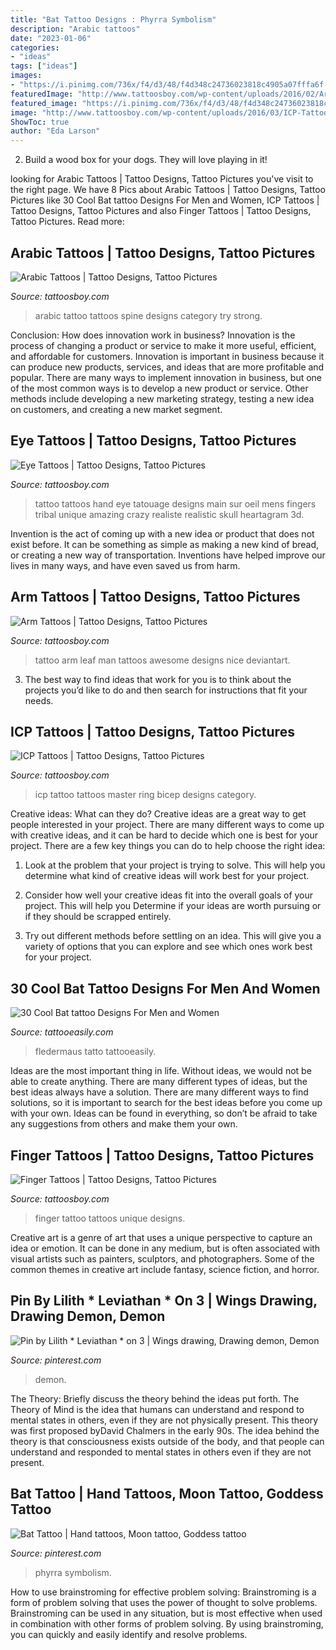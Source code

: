 ```yaml
---
title: "Bat Tattoo Designs : Phyrra Symbolism"
description: "Arabic tattoos"
date: "2023-01-06"
categories:
- "ideas"
tags: ["ideas"]
images:
- "https://i.pinimg.com/736x/f4/d3/48/f4d348c24736023818c4905a07fffa6f.jpg"
featuredImage: "http://www.tattoosboy.com/wp-content/uploads/2016/02/Arabic-Tattoo-On-Back-TB12003-390x520.jpg"
featured_image: "https://i.pinimg.com/736x/f4/d3/48/f4d348c24736023818c4905a07fffa6f.jpg"
image: "http://www.tattoosboy.com/wp-content/uploads/2016/03/ICP-Tattoo-On-Bicep-TB1227.jpeg"
ShowToc: true
author: "Eda Larson"
---
```



2. Build a wood box for your dogs. They will love playing in it!

	

		
looking for Arabic Tattoos | Tattoo Designs, Tattoo Pictures you've visit to the right page. We have 8 Pics about Arabic Tattoos | Tattoo Designs, Tattoo Pictures like 30 Cool Bat tattoo Designs For Men and Women, ICP Tattoos | Tattoo Designs, Tattoo Pictures and also Finger Tattoos | Tattoo Designs, Tattoo Pictures. Read more:
		
    
## Arabic Tattoos | Tattoo Designs, Tattoo Pictures

<img loading=lazy src="http://www.tattoosboy.com/wp-content/uploads/2016/02/Arabic-Tattoo-On-Back-TB12003-390x520.jpg" onerror="this.onerror=null;this.src='https://tse1.mm.bing.net/th?id=OIP.r0yJAEetZoRn5urXoPMzhAAAAA&amp;pid=15.1';" alt="Arabic Tattoos | Tattoo Designs, Tattoo Pictures">

_Source: tattoosboy.com_

>arabic tattoo tattoos spine designs category try strong. 

	

Conclusion: How does innovation work in business?
Innovation is the process of changing a product or service to make it more useful, efficient, and affordable for customers. Innovation is important in business because it can produce new products, services, and ideas that are more profitable and popular. There are many ways to implement innovation in business, but one of the most common ways is to develop a new product or service. Other methods include developing a new marketing strategy, testing a new idea on customers, and creating a new market segment.

    
## Eye Tattoos | Tattoo Designs, Tattoo Pictures

<img loading=lazy src="http://www.tattoosboy.com/wp-content/uploads/2016/03/Eye-Tattoo-On-Hand-TB1031.jpg" onerror="this.onerror=null;this.src='https://tse3.mm.bing.net/th?id=OIP.-bR9qNcYSM9aTE9Zu6yh7QHaLG&amp;pid=15.1';" alt="Eye Tattoos | Tattoo Designs, Tattoo Pictures">

_Source: tattoosboy.com_

>tattoo tattoos hand eye tatouage designs main sur oeil mens fingers tribal unique amazing crazy realiste realistic skull heartagram 3d. 

	

Invention is the act of coming up with a new idea or product that does not exist before. It can be something as simple as making a new kind of bread, or creating a new way of transportation. Inventions have helped improve our lives in many ways, and have even saved us from harm.

    
## Arm Tattoos | Tattoo Designs, Tattoo Pictures

<img loading=lazy src="http://www.tattoosboy.com/wp-content/uploads/2016/03/Awesome-Arm-Tattoo-Tb105.jpg" onerror="this.onerror=null;this.src='https://tse1.mm.bing.net/th?id=OIP.E6cyAx_J5ahO8-4z_UpXCgHaEi&amp;pid=15.1';" alt="Arm Tattoos | Tattoo Designs, Tattoo Pictures">

_Source: tattoosboy.com_

>tattoo arm leaf man tattoos awesome designs nice deviantart. 

	

3. The best way to find ideas that work for you is to think about the projects you’d like to do and then search for instructions that fit your needs.

    
## ICP Tattoos | Tattoo Designs, Tattoo Pictures

<img loading=lazy src="http://www.tattoosboy.com/wp-content/uploads/2016/03/ICP-Tattoo-On-Bicep-TB1227.jpeg" onerror="this.onerror=null;this.src='https://tse2.mm.bing.net/th?id=OIP.1VFRZ3KKPIYKldAUiMi6SgHaJ4&amp;pid=15.1';" alt="ICP Tattoos | Tattoo Designs, Tattoo Pictures">

_Source: tattoosboy.com_

>icp tattoo tattoos master ring bicep designs category. 

	

Creative ideas: What can they do?
Creative ideas are a great way to get people interested in your project. There are many different ways to come up with creative ideas, and it can be hard to decide which one is best for your project. There are a few key things you can do to help choose the right idea:
1. Look at the problem that your project is trying to solve. This will help you determine what kind of creative ideas will work best for your project.

2. Consider how well your creative ideas fit into the overall goals of your project. This will help you Determine if your ideas are worth pursuing or if they should be scrapped entirely.

3. Try out different methods before settling on an idea. This will give you a variety of options that you can explore and see which ones work best for your project.


    
## 30 Cool Bat Tattoo Designs For Men And Women

<img loading=lazy src="http://www.tattooeasily.com/wp-content/uploads/2013/06/305.jpg" onerror="this.onerror=null;this.src='https://tse2.mm.bing.net/th?id=OIP.QNHfp6nOE1SVtzwwUyMZVgHaJ6&amp;pid=15.1';" alt="30 Cool Bat tattoo Designs For Men and Women">

_Source: tattooeasily.com_

>fledermaus tatto tattooeasily. 

	

Ideas are the most important thing in life. Without ideas, we would not be able to create anything. There are many different types of ideas, but the best ideas always have a solution. There are many different ways to find solutions, so it is important to search for the best ideas before you come up with your own. Ideas can be found in everything, so don’t be afraid to take any suggestions from others and make them your own.

    
## Finger Tattoos | Tattoo Designs, Tattoo Pictures

<img loading=lazy src="http://www.tattoosboy.com/wp-content/uploads/2016/03/Unique-Finger-Tattoo-AWl1103.jpg" onerror="this.onerror=null;this.src='https://tse1.mm.bing.net/th?id=OIP.fFDvdDtyS0IFwwcYE-Pj4gHaHa&amp;pid=15.1';" alt="Finger Tattoos | Tattoo Designs, Tattoo Pictures">

_Source: tattoosboy.com_

>finger tattoo tattoos unique designs. 

	

Creative art is a genre of art that uses a unique perspective to capture an idea or emotion. It can be done in any medium, but is often associated with visual artists such as painters, sculptors, and photographers. Some of the common themes in creative art include fantasy, science fiction, and horror.

    
## Pin By Lilith * Leviathan * On 3 | Wings Drawing, Drawing Demon, Demon

<img loading=lazy src="https://i.pinimg.com/736x/66/0f/c3/660fc309900d017b66979fb4d8cd614d.jpg" onerror="this.onerror=null;this.src='https://tse4.mm.bing.net/th?id=OIP.BWUqGLYJWJp-7enaxus8igHaKG&amp;pid=15.1';" alt="Pin by Lilith * Leviathan * on 3 | Wings drawing, Drawing demon, Demon">

_Source: pinterest.com_

>demon. 

	

The Theory: Briefly discuss the theory behind the ideas put forth.
The Theory of Mind is the idea that humans can understand and respond to mental states in others, even if they are not physically present. This theory was first proposed byDavid Chalmers in the early 90s. The idea behind the theory is that consciousness exists outside of the body, and that people can understand and responded to mental states in others even if they are not present.

    
## Bat Tattoo | Hand Tattoos, Moon Tattoo, Goddess Tattoo

<img loading=lazy src="https://i.pinimg.com/736x/f4/d3/48/f4d348c24736023818c4905a07fffa6f.jpg" onerror="this.onerror=null;this.src='https://tse3.mm.bing.net/th?id=OIP.S_sXjKNqn4B1ThmONUlmuAHaJ4&amp;pid=15.1';" alt="Bat Tattoo | Hand tattoos, Moon tattoo, Goddess tattoo">

_Source: pinterest.com_

>phyrra symbolism. 

	

How to use brainstroming for effective problem solving:
Brainstroming is a form of problem solving that uses the power of thought to solve problems. Brainstroming can be used in any situation, but is most effective when used in combination with other forms of problem solving. By using brainstroming, you can quickly and easily identify and resolve problems.

